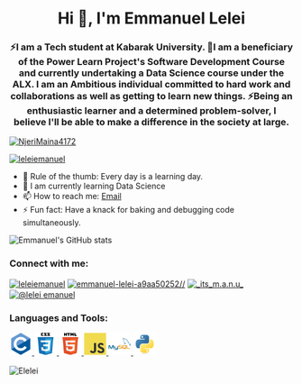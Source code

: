 <h1 align="center">Hi 👋, I'm Emmanuel Lelei</h1>
<h3 align="center">⚡I am a Tech student at Kabarak University. 🦋I am a beneficiary of the Power Learn Project's Software Development Course and currently undertaking a Data Science course under the ALX. I am an Ambitious individual committed to hard work and collaborations as well as getting to learn new things. ⚡Being an enthusiastic learner and a determined problem-solver, I believe I'll be able to make a difference in the society at large.</h3>

<p align="left"> <a href="https://github.com/ryo-ma/github-profile-trophy"><img src="https://github-profile-trophy.vercel.app/?username=Elelei&theme=gruvbox" alt="NjeriMaina4172" /></a> </p>
<p align="left"> <a href="https://twitter.com/leleiemanuel" target="blank"><img src="https://img.shields.io/twitter/follow/leleiemanuel?logo=twitter&style=for-the-badge" alt="leleiemanuel" /></a> </p>

<!-- - 🔭 Goal: Make the internet a better place. -->
- 💯 Rule of the thumb: Every day is a learning day.
- 🌱 I am currently learning Data Science
- 📫 How to reach me: [Email](mailto:manuellelei750@gmail.com) 
- ⚡ Fun fact: Have a knack for baking and debugging code simultaneously.
  
![Emmanuel's GitHub stats](https://github-readme-stats.vercel.app/api?username=Elelei&show_icons=true&theme=tokyonight )

<h3 align="left">Connect with me:</h3>
<p align="left">
<a href="https://twitter.com/leleiemanuel" target="blank"><img align="center" src="https://raw.githubusercontent.com/rahuldkjain/github-profile-readme-generator/master/src/images/icons/Social/twitter.svg" alt="leleiemanuel" height="30" width="40" /></a>
<a href="https://linkedin.com/in/emmanuel-lelei-a9aa50252// " target="blank"><img align="center" src="https://raw.githubusercontent.com/rahuldkjain/github-profile-readme-generator/master/src/images/icons/Social/linked-in-alt.svg" alt="emmanuel-lelei-a9aa50252//" height="30" width="40" /></a>
<a href="https://instagram.com/_its_m.a.n.u_" target="blank"><img align="center" src="https://raw.githubusercontent.com/rahuldkjain/github-profile-readme-generator/master/src/images/icons/Social/instagram.svg" alt="_its_m.a.n.u_" height="30" width="40" /></a>
<a href="https://hashnode.com/@lelei emanuel" target="blank"><img align="center" src="https://raw.githubusercontent.com/rahuldkjain/github-profile-readme-generator/master/src/images/icons/Social/hashnode.svg" alt="@lelei emanuel" height="30" width="40" /></a>
</p>

 <h3 align="left">Languages and Tools:</h3>
<p align="left"> <a href="https://www.cprogramming.com/" target="_blank" rel="noreferrer"> <img src="https://raw.githubusercontent.com/devicons/devicon/master/icons/c/c-original.svg" alt="c" width="40" height="40"/> </a> <a href="https://www.w3schools.com/css/" target="_blank" rel="noreferrer"> <img src="https://raw.githubusercontent.com/devicons/devicon/master/icons/css3/css3-original-wordmark.svg" alt="css3" width="40" height="40"/> </a> <a href="https://www.w3.org/html/" target="_blank" rel="noreferrer"> <img src="https://raw.githubusercontent.com/devicons/devicon/master/icons/html5/html5-original-wordmark.svg" alt="html5" width="40" height="40"/> </a> <a href="https://developer.mozilla.org/en-US/docs/Web/JavaScript" target="_blank" rel="noreferrer"> <img src="https://raw.githubusercontent.com/devicons/devicon/master/icons/javascript/javascript-original.svg" alt="javascript" width="40" height="40"/> </a> <a href="https://www.mysql.com/" target="_blank" rel="noreferrer"> <img src="https://raw.githubusercontent.com/devicons/devicon/master/icons/mysql/mysql-original-wordmark.svg" alt="mysql" width="40" height="40"/> </a> <a href="https://www.python.org" target="_blank" rel="noreferrer"> <img src="https://raw.githubusercontent.com/devicons/devicon/master/icons/python/python-original.svg" alt="python" width="40" height="40"/> </a> </p>

<p><img align="center" src="https://github-readme-streak-stats.herokuapp.com/?user=Elelei&theme=gruvbox" alt="Elelei" /></p>
